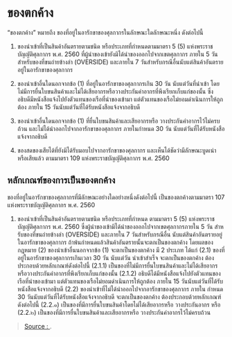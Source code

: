 ของตกค้าง
===


“ของตกค้าง” หมายถึง ของที่อยู่ในอารักขาของศุลกากรในลักษณะใดลักษณะหนึ่ง ดังต่อไปนี้

1. ของนําเข้าที่เป็นสินค้าอันตรายตามชนิด หรือประเภทที่กําหนดตามมาตรา 5 (5) แห่งพระราชบัญญัติศุลกากร พ.ศ. 2560 ที่ผู้นําของเข้ายังมิได้นําของออกไปจากเขตศุลกากร ภายใน 5 วัน สําหรับของที่ขนถ่ายข้างลํา (OVERSIDE) และภายใน 7 วันสําหรับกรณีอื่นนับแต่สินค้าอันตรายอยู่ในอารักขาของศุลกากร

2. ของนําเข้าอื่นใดนอกจากข้อ (1) ที่อยู่ในอารักขาของศุลกากรเกิน 30 วัน นับแต่วันที่นําเข้า โดยไม่มีการยื่นใบขนสินค้าและไม่ได้เสียอากรหรือวางประกันค่าอากรที่พึงเรียกเก็บแก่ของนั้น ซึ่งอธิบดีมีหนังสือแจ้งไปยังตัวแทนของเรือที่นําของเข้ามา แต่ตัวแทนของเรือไม่ยอมดําเนินการให้ถูกต้อง ภายใน 15 วันนับแต่วันที่ได้รับหนังสือแจ้งจากอธิบดี
3. ของนําเข้าอื่นใดนอกจากข้อ (1) ที่ยื่นใบขนสินค้าและเสียอากรหรือ วางประกันค่าอากรไว้ไม่ครบถ้วน และไม่ได้นําออกไปจากอารักขาของศุลกากร ภายในกําหนด 30 วัน นับแต่วันที่ได้รับหนังสือแจ้งจากอธิบดี
4. ของสดของเสียได้ที่ยังมิได้รับมอบไปจากอารักขาของศุลกากร และเห็นได้ชัดว่ามีลักษณะบูดเน่า หรือเสียแล้ว ตามมาตรา 109 แห่งพระราชบัญญัติศุลกากร พ.ศ. 2560

## หลักเกณฑ์ของการเป็นของตกค้าง  

ของที่อยู่ในอารักขาของศุลกากรที่มีลักษณะอย่างใดอย่างหนึ่งดังต่อไปนี้ เป็นของตกค้างตามมาตรา 107 แห่งพระราชบัญญัติศุลกากร พ.ศ. 2560

1. ของนําเข้าที่เป็นสินค้าอันตรายตามชนิด หรือประเภทที่กําหนด ตามมาตรา 5 (5) แห่งพระราชบัญญัติศุลกากร พ.ศ. 2560 ซึ่งผู้นําของเข้ามิได้นําของออกไปจากเขตศุลกากรภายใน 5 วัน สําหรับของที่ขนถ่ายข้างลํา (OVERSIDE) และภายใน 7 วันสําหรับกรณีอื่น
นับแต่สินค้าอันตรายอยู่ในอารักขาของศุลกากร ถ้าพ้นกําหนดแล้วสินค้าอันตรายนั้นจะตกเป็นของตกค้าง
โดยผลของกฎหมาย
 (2) ของนําเข้าอื่นนอกจากข้อ (1) จะตกเป็นของตกค้าง มี 2 ประเภท
ได้แก่
 (2.1) ของที่อยู่ในอารักขาของศุลกากรเกินเวลา 30 วัน นับแต่วัน
นําเข้าสําเร็จ จะตกเป็นของตกค้าง ต้องประกอบด้วยหลักเกณฑ์ดังต่อไปนี้
 (2.1.1) เป็นของที่ไม่มีการยื่นใบขนสินค้าและไม่ได้เสียอากร
หรือวางประกันค่าอากรที่พึงเรียกเก็บแก่ของนั้น
 (2.1.2) อธิบดีได้มีหนังสือแจ้งไปยังตัวแทนของเรือที่นําของเข้ามา
แต่ตัวแทนของเรือไม่ยอมดําเนินการให้ถูกต้อง ภายใน 15 วันนับแต่วันที่ได้รับหนังสือแจ้งจากอธิบดี
 (2.2) ของนําเข้าที่ไม่ได้นําออกไปจากอารักขาของศุลกากร ภายใน
กําหนด 30 วันนับแต่วันที่ได้รับหนังสือแจ้งจากอธิบดี จะตกเป็นของตกค้าง ต้องประกอบด้วยหลักเกณฑ์
ดังต่อไปนี้
 (2.2.๑) เป็นของที่มีการยื่นใบขนสินค้าโดยไม่ได้เสียอากรหรือ
วางประกันอากร หรือ
 (2.2.๒) เป็นของที่มีการยื่นใบขนสินค้าและเสียอากรหรือ
วางประกันค่าอากรไว้ไม่ครบถ้วน




> [Source : ](https://).
<!--stackedit_data:
eyJoaXN0b3J5IjpbNDI1MTYxMTM1LC0xMzQ0MjA2MTI2LC0xNT
k5MzcxNzcxXX0=
-->